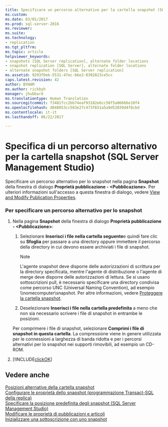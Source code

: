 ```yaml
---
title: Specificare un percorso alternativo per la cartella snapshot (SQL Server Management Studio) | Microsoft Docs
ms.custom: 
ms.date: 03/01/2017
ms.prod: sql-server-2016
ms.reviewer: 
ms.suite: 
ms.technology:
- replication
ms.tgt_pltfrm: 
ms.topic: article
helpviewer_keywords:
- snapshots [SQL Server replication], alternate folder locations
- snapshot replication [SQL Server], alternate folder locations
- alternate snapshot folders [SQL Server replication]
ms.assetid: 9293f0eb-5531-47ec-b6e2-0392823ce5cc
caps.latest.revision: 42
author: BYHAM
ms.author: rickbyh
manager: jhubbard
ms.translationtype: Human Translation
ms.sourcegitcommit: f3481fcc2bb74eaf93182e6cc58f5a06666e10f4
ms.openlocfilehash: d848053cc583e27c473f651a5a9d52039d4f8cbd
ms.contentlocale: it-it
ms.lasthandoff: 06/22/2017

---
```

# <a name="specify-an-alternate-snapshot-folder-location-sql-server-management-studio"></a>Specifica di un percorso alternativo per la cartella snapshot (SQL Server Management Studio)
  Specificare un percorso alternativo per lo snapshot nella pagina **Snapshot** della finestra di dialogo **Proprietà pubblicazione - \<Pubblicazione>**. Per ulteriori informazioni sull'accesso a questa finestra di dialogo, vedere [View and Modify Publication Properties](../../../relational-databases/replication/publish/view-and-modify-publication-properties.md).  
  
### <a name="to-specify-an-alternate-snapshot-location"></a>Per specificare un percorso alternativo per lo snapshot  
  
1.  Nella pagina **Snapshot** della finestra di dialogo **Proprietà pubblicazione - \<Pubblicazione>**:  
  
    1.  Selezionare **Inserisci i file nella cartella seguente**e quindi fare clic su **Sfoglia** per passare a una directory oppure immettere il percorso della directory in cui devono essere archiviati i file di snapshot.  
  
        > [!NOTE]  
        >  L'agente snapshot deve disporre delle autorizzazioni di scrittura per la directory specificata, mentre l'agente di distribuzione o l'agente di merge deve disporre delle autorizzazioni di lettura. Se si usano sottoscrizioni pull, è necessario specificare una directory condivisa come percorso UNC (Universal Naming Convention), ad esempio \\\nomecomputer\snapshot. Per altre informazioni, vedere [Proteggere la cartella snapshot](../../../relational-databases/replication/security/secure-the-snapshot-folder.md).  
  
    2.  Deselezionare **Inserisci i file nella cartella predefinita** a meno che non sia necessario scrivere i file di snapshot in entrambe le posizioni.  
  
     Per comprimere i file di snapshot, selezionare **Comprimi i file di snapshot in questa cartella**. La compressione viene in genere utilizzata per le connessioni a larghezza di banda ridotta e per i percorsi alternativi per lo snapshot nei supporti rimovibili, ad esempio un CD-ROM.  
  
2.  [!INCLUDE[clickOK](../../../includes/clickok-md.md)]  
  
## <a name="see-also"></a>Vedere anche  
 [Posizioni alternative della cartella snapshot](../../../relational-databases/replication/alternate-snapshot-folder-locations.md)   
 [Configurare le proprietà dello snapshot &#40;programmazione Transact-SQL della replica&#41;](../../../relational-databases/replication/publish/configure-snapshot-properties-replication-transact-sql-programming.md)   
 [Specificare la posizione predefinita degli snapshot &#40;SQL Server Management Studio&#41;](../../../relational-databases/replication/specify-the-default-snapshot-location-sql-server-management-studio.md)   
 [Modificare le proprietà di pubblicazioni e articoli](../../../relational-databases/replication/publish/change-publication-and-article-properties.md)   
 [Inizializzare una sottoscrizione con uno snapshot](../../../relational-databases/replication/initialize-a-subscription-with-a-snapshot.md)  
  
  
